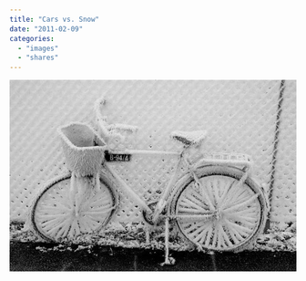 ```yaml
---
title: "Cars vs. Snow"
date: "2011-02-09"
categories: 
  - "images"
  - "shares"
---
```


![](images/tumblr_lg39j2oKZS1qz4vrlo1_640.jpg)
